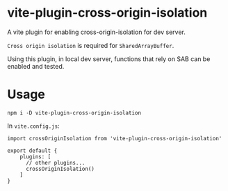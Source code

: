 # vite-plugin-cross-origin-isolation

A vite plugin for enabling cross-origin-isolation for dev server.

`Cross origin isolation` is required for `SharedArrayBuffer`.

Using this plugin, in local dev server, functions that rely on SAB can be enabled and tested.

# Usage

`npm i -D vite-plugin-cross-origin-isolation`


In `vite.config.js`:
```
import crossOriginIsolation from 'vite-plugin-cross-origin-isolation'

export default {
    plugins: [
      // other plugins...
      crossOriginIsolation()
    ]
}
```